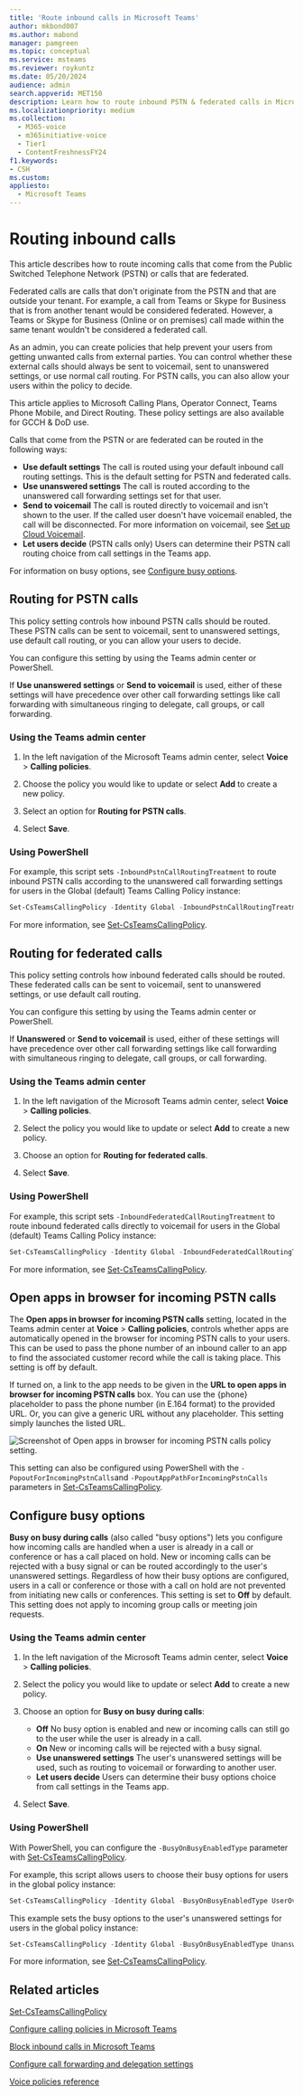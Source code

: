 ```yaml
---
title: 'Route inbound calls in Microsoft Teams'
author: mkbond007
ms.author: mabond
manager: pamgreen
ms.topic: conceptual
ms.service: msteams
ms.reviewer: roykuntz
ms.date: 05/20/2024
audience: admin
search.appverid: MET150
description: Learn how to route inbound PSTN & federated calls in Microsoft Teams.
ms.localizationpriority: medium
ms.collection: 
  - M365-voice
  - m365initiative-voice
  - Tier1
  - ContentFreshnessFY24
f1.keywords:
- CSH
ms.custom: 
appliesto: 
  - Microsoft Teams
---
```


# Routing inbound calls

This article describes how to route incoming calls that come from the Public Switched Telephone Network (PSTN) or calls that are federated.

Federated calls are calls that don't originate from the PSTN and that are outside your tenant. For example, a call from Teams or Skype for Business that is from another tenant would be considered federated. However, a Teams or Skype for Business (Online or on premises) call made within the same tenant wouldn't be considered a federated call.

As an admin, you can create policies that help prevent your users from getting unwanted calls from external parties. You can control whether these external calls should always be sent to voicemail, sent to unanswered settings, or use normal call routing. For PSTN calls, you can also allow your users within the policy to decide.

This article applies to Microsoft Calling Plans, Operator Connect, Teams Phone Mobile, and Direct Routing. These policy settings are also available for GCCH & DoD use.

Calls that come from the PSTN or are federated can be routed in the following ways:

- **Use default settings** The call is routed using your default inbound call routing settings. This is the default setting for PSTN and federated calls.
- **Use unanswered settings** The call is routed according to the unanswered call forwarding settings set for that user.
- **Send to voicemail** The call is routed directly to voicemail and isn't shown to the user. If the called user doesn't have voicemail enabled, the call will be disconnected. For more information on voicemail, see [Set up Cloud Voicemail](set-up-phone-system-voicemail.md).
- **Let users decide** (PSTN calls only) Users can determine their PSTN call routing choice from call settings in the Teams app.

For information on busy options, see [Configure busy options](#configure-busy-options).

## Routing for PSTN calls

This policy setting controls how inbound PSTN calls should be routed. These PSTN calls can be sent to voicemail, sent to unanswered settings, use default call routing, or you can allow your users to decide.

You can configure this setting by using the Teams admin center or PowerShell.

If **Use unanswered settings** or **Send to voicemail** is used, either of these settings will have precedence over other call forwarding settings like call forwarding with simultaneous ringing to delegate, call groups, or call forwarding.

### Using the Teams admin center

1. In the left navigation of the Microsoft Teams admin center, select **Voice** > **Calling policies**.

1. Choose the policy you would like to update or select **Add** to create a new policy.

1. Select an option for **Routing for PSTN calls**.

1. Select **Save**.

### Using PowerShell

For example, this script sets `-InboundPstnCallRoutingTreatment` to route inbound PSTN calls according to the unanswered call forwarding settings for users in the Global (default) Teams Calling Policy instance:

```powershell
Set-CsTeamsCallingPolicy -Identity Global -InboundPstnCallRoutingTreatment Unanswered
```

For more information, see [Set-CsTeamsCallingPolicy](/powershell/module/teams/set-csteamscallingpolicy).

## Routing for federated calls

This policy setting controls how inbound federated calls should be routed. These federated calls can be sent to voicemail, sent to unanswered settings, or use default call routing.

You can configure this setting by using the Teams admin center or PowerShell.

If **Unanswered** or **Send to voicemail** is used, either of these settings will have precedence over other call forwarding settings like call forwarding with simultaneous ringing to delegate, call groups, or call forwarding.

### Using the Teams admin center

1. In the left navigation of the Microsoft Teams admin center, select **Voice** > **Calling policies**.

1. Select the policy you would like to update or select **Add** to create a new policy.

1. Choose an option for **Routing for federated calls**.

1. Select **Save**.

### Using PowerShell

For example, this script sets `-InboundFederatedCallRoutingTreatment` to route inbound federated calls directly to voicemail for users in the Global (default) Teams Calling Policy instance:

```powershell
Set-CsTeamsCallingPolicy -Identity Global -InboundFederatedCallRoutingTreatment Voicemail
```

For more information, see [Set-CsTeamsCallingPolicy](/powershell/module/teams/set-csteamscallingpolicy).

## Open apps in browser for incoming PSTN calls

The **Open apps in browser for incoming PSTN calls** setting, located in the Teams admin center at **Voice** > **Calling policies**, controls whether apps are automatically opened in the browser for incoming PSTN calls to your users. This can be used to pass the phone number of an inbound caller to an app to find the associated customer record while the call is taking place. This setting is off by default.

If turned on, a link to the app needs to be given in the **URL to open apps in browser for incoming PSTN calls** box. You can use the {phone} placeholder to pass the phone number (in E.164 format) to the provided URL. Or, you can give a generic URL without any placeholder. This setting simply launches the listed URL.

![Screenshot of Open apps in browser for incoming PSTN calls policy setting.](media/teams-open-apps-in-browser-pstn.png)

This setting can also be configured using PowerShell with the `-PopoutForIncomingPstnCalls`and `-PopoutAppPathForIncomingPstnCalls` parameters in [Set-CsTeamsCallingPolicy](/powershell/module/teams/set-csteamscallingpolicy).

## Configure busy options

**Busy on busy during calls** (also called "busy options") lets you configure how incoming calls are handled when a user is already in a call or conference or has a call placed on hold. New or incoming calls can be rejected with a busy signal or can be routed accordingly to the user's unanswered settings. Regardless of how their busy options are configured, users in a call or conference or those with a call on hold are not prevented from initiating new calls or conferences. This setting is set to **Off** by default. This setting does not apply to incoming group calls or meeting join requests.

### Using the Teams admin center

1. In the left navigation of the Microsoft Teams admin center, select **Voice** > **Calling policies**.

1. Select the policy you would like to update or select **Add** to create a new policy.

1. Choose an option for **Busy on busy during calls**:

    - **Off** No busy option is enabled and new or incoming calls can still go to the user while the user is already in a call.
    - **On** New or incoming calls will be rejected with a busy signal.
    - **Use unanswered settings** The user's unanswered settings will be used, such as routing to voicemail or forwarding to another user.
    - **Let users decide** Users can determine their busy options choice from call settings in the Teams app.

1. Select **Save**.

### Using PowerShell

With PowerShell, you can configure the `-BusyOnBusyEnabledType` parameter with [Set-CsTeamsCallingPolicy](/powershell/module/teams/set-csteamscallingpolicy).

For example, this script allows users to choose their busy options for users in the global policy instance:

```powershell
Set-CsTeamsCallingPolicy -Identity Global -BusyOnBusyEnabledType UserOverride
```

This example sets the busy options to the user's unanswered settings for users in the global policy instance:

```powershell
Set-CsTeamsCallingPolicy -Identity Global -BusyOnBusyEnabledType Unanswered
```

For more information, see [Set-CsTeamsCallingPolicy](/powershell/module/teams/set-csteamscallingpolicy).

## Related articles

[Set-CsTeamsCallingPolicy](/powershell/module/teams/set-csteamscallingpolicy)

[Configure calling policies in Microsoft Teams](teams-calling-policy.md)

[Block inbound calls in Microsoft Teams](block-inbound-calls.md)

[Configure call forwarding and delegation settings](user-call-settings.md)

[Voice policies reference](settings-policies-reference.md#voice)
